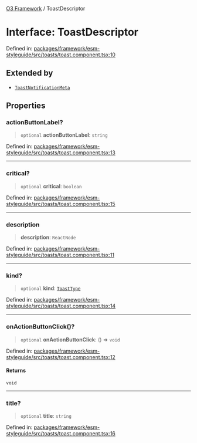 [O3 Framework](../API.md) / ToastDescriptor

# Interface: ToastDescriptor

Defined in: [packages/framework/esm-styleguide/src/toasts/toast.component.tsx:10](https://github.com/openmrs/openmrs-esm-core/blob/18d2874f03a33a6ab8295af0e87ac97fdd150718/packages/framework/esm-styleguide/src/toasts/toast.component.tsx#L10)

## Extended by

- [`ToastNotificationMeta`](ToastNotificationMeta.md)

## Properties

### actionButtonLabel?

> `optional` **actionButtonLabel**: `string`

Defined in: [packages/framework/esm-styleguide/src/toasts/toast.component.tsx:13](https://github.com/openmrs/openmrs-esm-core/blob/18d2874f03a33a6ab8295af0e87ac97fdd150718/packages/framework/esm-styleguide/src/toasts/toast.component.tsx#L13)

***

### critical?

> `optional` **critical**: `boolean`

Defined in: [packages/framework/esm-styleguide/src/toasts/toast.component.tsx:15](https://github.com/openmrs/openmrs-esm-core/blob/18d2874f03a33a6ab8295af0e87ac97fdd150718/packages/framework/esm-styleguide/src/toasts/toast.component.tsx#L15)

***

### description

> **description**: `ReactNode`

Defined in: [packages/framework/esm-styleguide/src/toasts/toast.component.tsx:11](https://github.com/openmrs/openmrs-esm-core/blob/18d2874f03a33a6ab8295af0e87ac97fdd150718/packages/framework/esm-styleguide/src/toasts/toast.component.tsx#L11)

***

### kind?

> `optional` **kind**: [`ToastType`](../type-aliases/ToastType.md)

Defined in: [packages/framework/esm-styleguide/src/toasts/toast.component.tsx:14](https://github.com/openmrs/openmrs-esm-core/blob/18d2874f03a33a6ab8295af0e87ac97fdd150718/packages/framework/esm-styleguide/src/toasts/toast.component.tsx#L14)

***

### onActionButtonClick()?

> `optional` **onActionButtonClick**: () => `void`

Defined in: [packages/framework/esm-styleguide/src/toasts/toast.component.tsx:12](https://github.com/openmrs/openmrs-esm-core/blob/18d2874f03a33a6ab8295af0e87ac97fdd150718/packages/framework/esm-styleguide/src/toasts/toast.component.tsx#L12)

#### Returns

`void`

***

### title?

> `optional` **title**: `string`

Defined in: [packages/framework/esm-styleguide/src/toasts/toast.component.tsx:16](https://github.com/openmrs/openmrs-esm-core/blob/18d2874f03a33a6ab8295af0e87ac97fdd150718/packages/framework/esm-styleguide/src/toasts/toast.component.tsx#L16)
